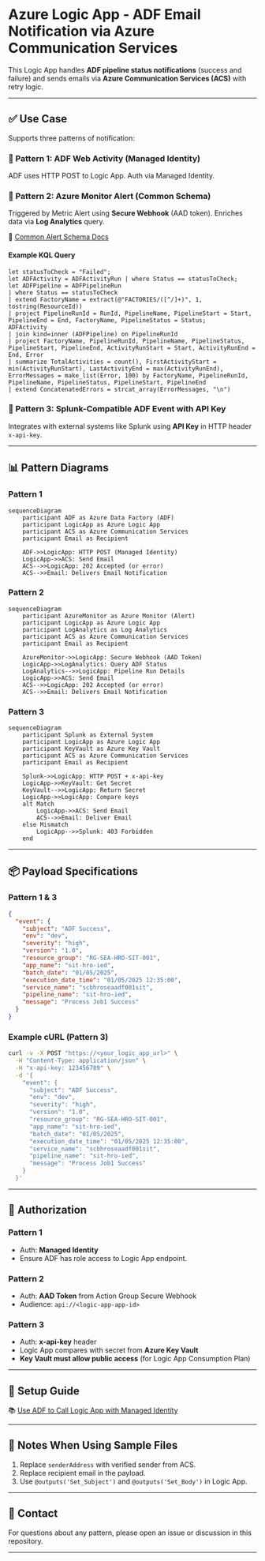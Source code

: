 # Azure Logic App - ADF Email Notification via Azure Communication Services

This Logic App handles **ADF pipeline status notifications** (success and failure) and sends emails via **Azure Communication Services (ACS)** with retry logic.

---

## ✅ Use Case

Supports three patterns of notification:

### 🔹 Pattern 1: ADF Web Activity (Managed Identity)
ADF uses HTTP POST to Logic App. Auth via Managed Identity.

### 🔸 Pattern 2: Azure Monitor Alert (Common Schema)
Triggered by Metric Alert using **Secure Webhook** (AAD token). Enriches data via **Log Analytics** query.

📘 [Common Alert Schema Docs](https://learn.microsoft.com/en-us/azure/azure-monitor/alerts/alerts-common-schema)

#### Example KQL Query

```kusto
let statusToCheck = "Failed";
let ADFActivity = ADFActivityRun | where Status == statusToCheck;
let ADFPipeline = ADFPipelineRun
| where Status == statusToCheck
| extend FactoryName = extract(@"FACTORIES/([^/]+)", 1, tostring(ResourceId))
| project PipelineRunId = RunId, PipelineName, PipelineStart = Start, PipelineEnd = End, FactoryName, PipelineStatus = Status;
ADFActivity
| join kind=inner (ADFPipeline) on PipelineRunId
| project FactoryName, PipelineRunId, PipelineName, PipelineStatus, PipelineStart, PipelineEnd, ActivityRunStart = Start, ActivityRunEnd = End, Error
| summarize TotalActivities = count(), FirstActivityStart = min(ActivityRunStart), LastActivityEnd = max(ActivityRunEnd), ErrorMessages = make_list(Error, 100) by FactoryName, PipelineRunId, PipelineName, PipelineStatus, PipelineStart, PipelineEnd
| extend ConcatenatedErrors = strcat_array(ErrorMessages, "\n")
```

### 🔹 Pattern 3: Splunk-Compatible ADF Event with API Key
Integrates with external systems like Splunk using **API Key** in HTTP header `x-api-key`.

---

## 📊 Pattern Diagrams

### Pattern 1
```mermaid
sequenceDiagram
    participant ADF as Azure Data Factory (ADF)
    participant LogicApp as Azure Logic App
    participant ACS as Azure Communication Services
    participant Email as Recipient

    ADF->>LogicApp: HTTP POST (Managed Identity)
    LogicApp->>ACS: Send Email
    ACS-->>LogicApp: 202 Accepted (or error)
    ACS-->>Email: Delivers Email Notification
```

### Pattern 2
```mermaid
sequenceDiagram
    participant AzureMonitor as Azure Monitor (Alert)
    participant LogicApp as Azure Logic App
    participant LogAnalytics as Log Analytics
    participant ACS as Azure Communication Services
    participant Email as Recipient

    AzureMonitor->>LogicApp: Secure Webhook (AAD Token)
    LogicApp->>LogAnalytics: Query ADF Status
    LogAnalytics-->>LogicApp: Pipeline Run Details
    LogicApp->>ACS: Send Email
    ACS-->>LogicApp: 202 Accepted (or error)
    ACS-->>Email: Delivers Email Notification
```

### Pattern 3
```mermaid
sequenceDiagram
    participant Splunk as External System
    participant LogicApp as Azure Logic App
    participant KeyVault as Azure Key Vault
    participant ACS as Azure Communication Services
    participant Email as Recipient

    Splunk->>LogicApp: HTTP POST + x-api-key
    LogicApp->>KeyVault: Get Secret
    KeyVault-->>LogicApp: Return Secret
    LogicApp->>LogicApp: Compare keys
    alt Match
        LogicApp->>ACS: Send Email
        ACS-->>Email: Deliver Email
    else Mismatch
        LogicApp-->>Splunk: 403 Forbidden
    end
```

---

## 📦 Payload Specifications

### Pattern 1 & 3

```json
{
  "event": {
    "subject": "ADF Success",
    "env": "dev",
    "severity": "high",
    "version": "1.0",
    "resource_group": "RG-SEA-HRO-SIT-001",
    "app_name": "sit-hro-ied",
    "batch_date": "01/05/2025",
    "execution_date_time": "01/05/2025 12:35:00",
    "service_name": "scbhroseaadf001sit",
    "pipeline_name": "sit-hro-ied",
    "message": "Process Job1 Success"
  }
}
```

### Example cURL (Pattern 3)

```bash
curl -v -X POST "https://<your_logic_app_url>" \
  -H "Content-Type: application/json" \
  -H "x-api-key: 123456789" \
  -d '{
    "event": {
      "subject": "ADF Success",
      "env": "dev",
      "severity": "high",
      "version": "1.0",
      "resource_group": "RG-SEA-HRO-SIT-001",
      "app_name": "sit-hro-ied",
      "batch_date": "01/05/2025",
      "execution_date_time": "01/05/2025 12:35:00",
      "service_name": "scbhroseaadf001sit",
      "pipeline_name": "sit-hro-ied",
      "message": "Process Job1 Success"
    }
  }'
```

---

## 🔐 Authorization

### Pattern 1
- Auth: **Managed Identity**
- Ensure ADF has role access to Logic App endpoint.

### Pattern 2
- Auth: **AAD Token** from Action Group Secure Webhook
- Audience: `api://<logic-app-app-id>`

### Pattern 3
- Auth: **x-api-key** header
- Logic App compares with secret from **Azure Key Vault**
- **Key Vault must allow public access** (for Logic App Consumption Plan)

---

## 🔗 Setup Guide
📚 [Use ADF to Call Logic App with Managed Identity](https://techcommunity.microsoft.com/blog/integrationsonazureblog/use-azure-data-factory-to-invoke-logic-app-via-managed-identity-authentication/3804218)

---

## 🧾 Notes When Using Sample Files

1. Replace `senderAddress` with verified sender from ACS.
2. Replace recipient email in the payload.
3. Use `@outputs('Set_Subject')` and `@outputs('Set_Body')` in Logic App.

---

## 📣 Contact

For questions about any pattern, please open an issue or discussion in this repository.

---